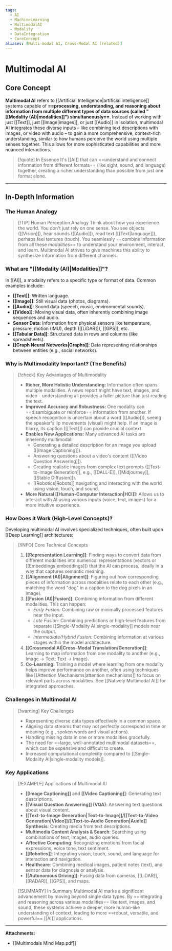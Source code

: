 ```yaml
---
tags:
  - AI
  - MachineLearning
  - MultimodalAI
  - Modality
  - DataIntegration
  - CoreConcept
aliases: [Multi-modal AI, Cross-Modal AI (related)]
---
```


# Multimodal AI

## Core Concept

**Multimodal AI** refers to [[Artificial Intelligence|artificial intelligence]] systems capable of **==processing, understanding, and reasoning about information from multiple different types of data sources (called "[[Modality (AI)|modalities]]") simultaneously==**. Instead of working with just [[Text]], just [[Image|images]], or just [[Audio]] in isolation, multimodal AI integrates these diverse inputs – like combining text descriptions with images, or video with audio – to gain a more comprehensive, context-rich understanding, similar to how humans perceive the world using multiple senses together. This allows for more sophisticated capabilities and more nuanced interactions.

> [!quote] In Essence
> It's [[AI]] that can ==understand and connect information from different formats== (like sight, sound, and language) together, creating a richer understanding than possible from just one format alone.

---

## In-Depth Information

### The Human Analogy

> [!TIP] Human Perception Analogy
> Think about how you experience the world. You don't just rely on one sense. You see objects ([[Vision]]), hear sounds ([[Audio]]), read text ([[Text|language]]), perhaps feel textures (touch). You seamlessly ==combine information from all these *modalities*== to understand your environment, interact, and learn. Multimodal AI strives to give machines this ability to synthesize information from different channels.

### What are "[[Modality (AI)|Modalities]]"?

In [[AI]], a modality refers to a specific type or format of data. Common examples include:

-   **[[Text]]**: Written language.
-   **[[Image]]**: Still visual data (photos, diagrams).
-   **[[Audio]]**: Sound data (speech, music, environmental sounds).
-   **[[Video]]**: Moving visual data, often inherently combining image sequences and audio.
-   **Sensor Data**: Information from physical sensors like temperature, pressure, motion (IMU), depth ([[LiDAR]]), [[GPS]], etc.
-   **[[Tabular Data]]**: Structured data in rows and columns (like spreadsheets).
-   **[[Graph Neural Networks|Graphs]]**: Data representing relationships between entities (e.g., social networks).

### Why is Multimodality Important? (The Benefits)

> [!check] Key Advantages of Multimodality
> -   **Richer, More Holistic Understanding:** Information often spans multiple modalities. A news report might have text, images, and video – understanding all provides a fuller picture than just reading the text.
> -   **Improved Accuracy and Robustness:** One modality can ==disambiguate or reinforce== information from another. If speech recognition is uncertain about a word ([[Audio]]), seeing the speaker's lip movements (visual) might help. If an image is blurry, its caption ([[Text]]) can provide crucial context.
> -   **Enables New Applications:** Many advanced AI tasks are inherently multimodal:
>     -   Generating a detailed description for an image you upload ([[Image Captioning]]).
>     -   Answering questions about a video's content ([[Video Question Answering]]).
>     -   Creating realistic images from complex text prompts ([[Text-to-Image Generation]], e.g., [[DALL-E]], [[Midjourney]], [[Stable Diffusion]]).
>     -   [[Robotics|Robots]] navigating and interacting with the world using vision, touch, and sound.
> -   **More Natural [[Human-Computer Interaction|HCI]]:** Allows us to interact with AI using various inputs (voice, text, images) for a more intuitive experience.

### How Does it Work (High-Level Concepts)?

Developing multimodal AI involves specialized techniques, often built upon [[Deep Learning]] architectures:

> [!INFO] Core Technical Concepts
> 1.  **[[Representation Learning]]**: Finding ways to convert data from different modalities into numerical representations (vectors or [[Embeddings|embeddings]]) that the AI can process, ideally in a way that captures semantic meaning.
> 2.  **[[Alignment (AI)|Alignment]]**: Figuring out how corresponding pieces of information across modalities relate to each other (e.g., matching the word "dog" in a caption to the dog pixels in an image).
> 3.  **[[Fusion (AI)|Fusion]]**: Combining information from different modalities. This can happen:
>     *   *Early Fusion:* Combining raw or minimally processed features near the input.
>     *   *Late Fusion:* Combining predictions or high-level features from separate [[Single-Modality AI|single-modality]] models near the output.
>     *   *Intermediate/Hybrid Fusion:* Combining information at various stages within the model architecture.
> 4.  **[[Crossmodal AI|Cross-Modal Translation/Generation]]**: Learning to map information from one modality to another (e.g., Image -> Text; Text -> Image).
> 5.  **Co-Learning:** Training a model where learning from one modality helps improve performance on another, often using techniques like [[Attention Mechanisms|attention mechanisms]] to focus on relevant parts across modalities. See [[Natively Multimodal AI]] for integrated approaches.

### Challenges in Multimodal AI

> [!warning] Key Challenges
> -   Representing diverse data types effectively in a common space.
> -   Aligning data streams that may not perfectly correspond in time or meaning (e.g., spoken words and visual actions).
> -   Handling missing data in one or more modalities gracefully.
> -   The need for ==large, well-annotated multimodal datasets==, which can be expensive and difficult to create.
> -   Increased computational complexity compared to [[Single-Modality AI|single-modality models]].

### Key Applications

> [!EXAMPLE] Applications of Multimodal AI
> -   **[[Image Captioning]]** and **[[Video Captioning]]**: Generating text descriptions.
> -   **[[Visual Question Answering]] (VQA)**: Answering text questions about visual content.
> -   **[[Text-to-Image Generation|Text-to-Image]]/[[Text-to-Video Generation|Video]]/[[Text-to-Audio Generation|Audio]] Synthesis**: Creating media from text descriptions.
> -   **Multimedia Content Analysis & Search**: Searching using combinations of text, images, audio queries.
> -   **Affective Computing**: Recognizing emotions from facial expressions, voice tone, text sentiment.
> -   **[[Robotics]]**: Integrating vision, touch, sound, and language for interaction and navigation.
> -   **Healthcare**: Combining medical images, patient notes (text), and sensor data for diagnosis or analysis.
> -   **[[Autonomous Driving]]**: Fusing data from cameras, [[LiDAR]], [[RADAR]], [[GPS]], and maps.

> [!SUMMARY] In Summary
> Multimodal AI marks a significant advancement by moving beyond single data types. By ==integrating and reasoning across various modalities== like text, images, and sound, these systems achieve a deeper, more human-like understanding of context, leading to more ==robust, versatile, and powerful== [[AI]] applications.

---

**Attachments:**
- [[Multimodals Mind Map.pdf]]